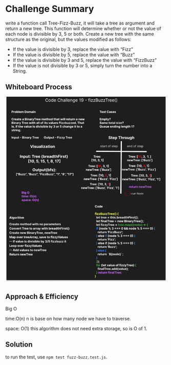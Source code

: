 # Challenge Summary

write a function call Tree-Fizz-Buzz, it will take a tree as argument and return a new tree. This function will determine whether or not the value of each node is divisible by 3, 5 or both. Create a new tree with the same structure as the original, but the values modified as follows:

- If the value is divisible by 3, replace the value with “Fizz”
- If the value is divisible by 5, replace the value with “Buzz”
- If the value is divisible by 3 and 5, replace the value with “FizzBuzz”
- If the value is not divisible by 3 or 5, simply turn the number into a String.

## Whiteboard Process

![codeChallenge-19](../../assets/codeChallenge-19.png)

## Approach & Efficiency

Big O

time:O(n)
n is base on how many node we have to traverse.

space: O(1)
this algorithm does not need extra storage, so is O of 1.

## Solution

to run the test, use `npm test fuzz-buzz.test.js`.
